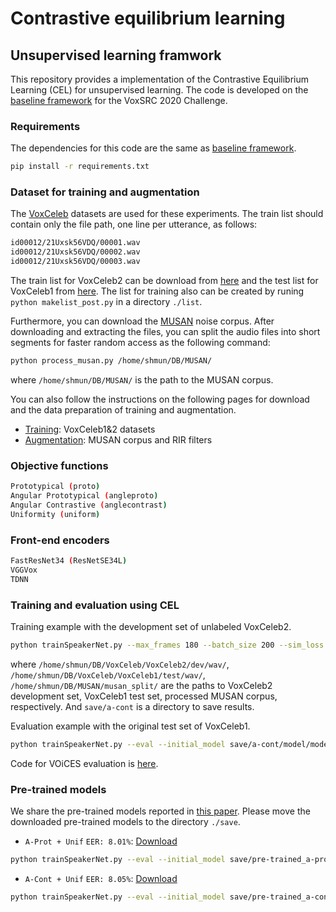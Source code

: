 # Contrastive equilibrium learning


## Unsupervised learning framwork
This repository provides a implementation of the Contrastive Equilibrium Learning (CEL) for unsupervised learning.
The code is developed on the [baseline framework](https://github.com/joonson/voxceleb_unsupervised) for the VoxSRC 2020 Challenge.


### Requirements
The dependencies for this code are the same as [baseline framework](https://github.com/joonson/voxceleb_unsupervised).
```bash
pip install -r requirements.txt
```


### Dataset for training and augmentation
The [VoxCeleb](http://www.robots.ox.ac.uk/~vgg/data/voxceleb/) datasets are used for these experiments.
The train list should contain only the file path, one line per utterance, as follows:
```bash
id00012/21Uxsk56VDQ/00001.wav
id00012/21Uxsk56VDQ/00002.wav
id00012/21Uxsk56VDQ/00003.wav
```
The train list for VoxCeleb2 can be download from [here](https://drive.google.com/file/d/1K9qpPNqhH4Ib3rqz6sFBUbrDLXGc8Tg7/view?usp=sharing) and the test list for VoxCeleb1 from [here](https://drive.google.com/file/d/1Lfb0bJAbE2zSCXfhLhJUQxDgro_mHRiq/view?usp=sharing).
The list for training also can be created by runing `python makelist_post.py` in a directory `./list`.

Furthermore, you can download the [MUSAN](https://www.openslr.org/17/) noise corpus.
After downloading and extracting the files, you can split the audio files into short segments for faster random access as the following command:
```bash
python process_musan.py /home/shmun/DB/MUSAN/
```
where `/home/shmun/DB/MUSAN/` is the path to the MUSAN corpus.

You can also follow the instructions on the following pages for download and the data preparation of training and augmentation.
+ [Training](https://github.com/clovaai/voxceleb_trainer): VoxCeleb1&2 datasets
+ [Augmentation](https://github.com/joonson/voxceleb_unsupervised): MUSAN corpus and RIR filters


### Objective functions
```bash
Prototypical (proto)
Angular Prototypical (angleproto)
Angular Contrastive (anglecontrast)
Uniformity (uniform)
```


### Front-end encoders
```bash
FastResNet34 (ResNetSE34L)
VGGVox
TDNN
```


### Training and evaluation using CEL
Training example with the development set of unlabeled VoxCeleb2.
```bash
python trainSpeakerNet.py --max_frames 180 --batch_size 200 --sim_loss anglecontrast --unif_loss uniform --augment_anchor --augment_type 3 --save_path save/a-cont --train_list list/train_vox2.txt --test_list list/test_vox1.txt --train_path /home/shmun/DB/VoxCeleb/VoxCeleb2/dev/wav/ --test_path /home/shmun/DB/VoxCeleb/VoxCeleb1/test/wav/ --musan_path /home/shmun/DB/MUSAN/musan_split/
```
where `/home/shmun/DB/VoxCeleb/VoxCeleb2/dev/wav/`, `/home/shmun/DB/VoxCeleb/VoxCeleb1/test/wav/`, `/home/shmun/DB/MUSAN/musan_split/` are the paths to VoxCeleb2 development set, VoxCeleb1 test set, processed MUSAN corpus, respectively. And `save/a-cont` is a directory to save results.

Evaluation example with the original test set of VoxCeleb1.
```bash
python trainSpeakerNet.py --eval --initial_model save/a-cont/model/model000000001.model --test_list list/test_vox1.txt --test_path /home/shmun/DB/VoxCeleb/VoxCeleb1/test/wav/
```
Code for VOiCES evaluation is [here]().


### Pre-trained models
We share the pre-trained models reported in [this paper](). Please move the downloaded pre-trained models to the directory `./save`.

+ `A-Prot + Unif` `EER: 8.01%`: [Download]()
```bash
python trainSpeakerNet.py --eval --initial_model save/pre-trained_a-prot.model --test_list list/test_vox1.txt --test_path /home/shmun/DB/VoxCeleb/VoxCeleb1/test/wav/
```

+ `A-Cont + Unif` `EER: 8.05%`: [Download]()
```bash
python trainSpeakerNet.py --eval --initial_model save/pre-trained_a-cont.model --test_list list/test_vox1.txt --test_path /home/shmun/DB/VoxCeleb/VoxCeleb1/test/wav/
```
